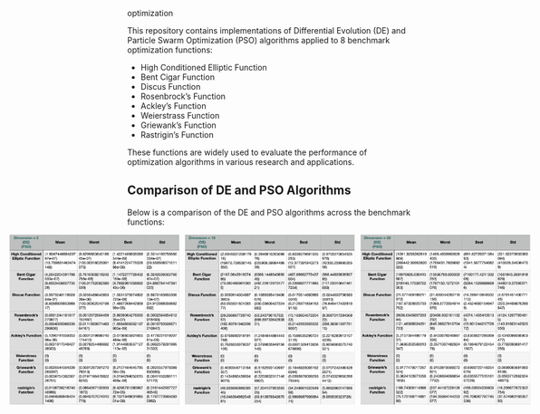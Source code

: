 optimization

This repository contains implementations of Differential Evolution (DE) and Particle Swarm Optimization (PSO) algorithms applied to 8 benchmark optimization functions:

- High Conditioned Elliptic Function
- Bent Cigar Function
- Discus Function
- Rosenbrock’s Function
- Ackley’s Function
- Weierstrass Function
- Griewank’s Function
- Rastrigin’s Function

These functions are widely used to evaluate the performance of optimization algorithms in various research and applications.

## Comparison of DE and PSO Algorithms

Below is a comparison of the DE and PSO algorithms across the benchmark functions:

<div style="display: flex; justify-content: center;">
    <img src="./images/comparison.png" alt="Comparison of DE and PSO D2" width="300" />
    <img src="./images/comparison2.png" alt="Comparison of DE and PSO D10" width="300" style="margin-left: 10px;" />
    <img src="./images/comparison3.png" alt="Comparison of DE and PSO D20" width="300" style="margin-left: 10px;" />
</div>

